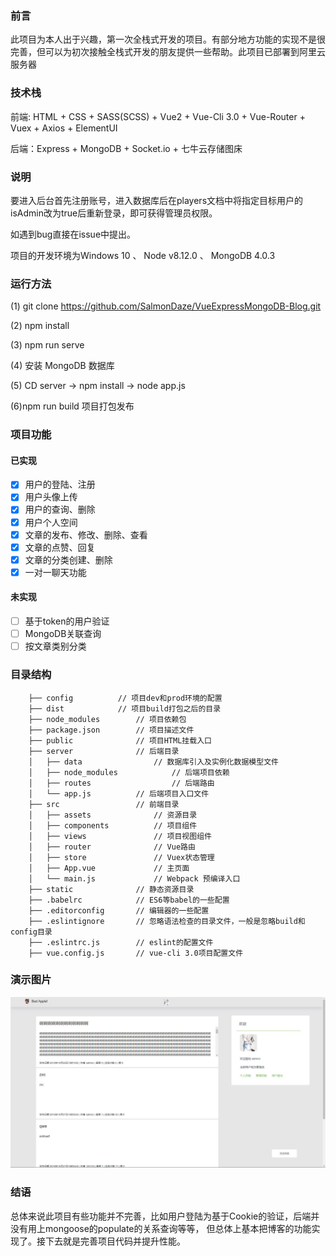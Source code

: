 ### 前言

此项目为本人出于兴趣，第一次全栈式开发的项目。有部分地方功能的实现不是很完善，但可以为初次接触全栈式开发的朋友提供一些帮助。此项目已部署到阿里云服务器

### 技术栈

前端: HTML + CSS + SASS(SCSS) + Vue2 + Vue-Cli 3.0 + Vue-Router + Vuex + Axios + ElementUI

后端：Express + MongoDB + Socket.io + 七牛云存储图床

### 说明

要进入后台首先注册账号，进入数据库后在players文档中将指定目标用户的isAdmin改为true后重新登录，即可获得管理员权限。

如遇到bug直接在issue中提出。

项目的开发环境为Windows 10 、 Node v8.12.0 、 MongoDB 4.0.3

###  运行方法

(1) git clone https://github.com/SalmonDaze/VueExpressMongoDB-Blog.git

(2) npm install 

(3) npm run serve

(4) 安装 MongoDB 数据库

(5) CD server -> npm install -> node app.js

(6)npm run build 项目打包发布

### 项目功能

#### 已实现
- [x] 用户的登陆、注册
- [x] 用户头像上传
- [x] 用户的查询、删除
- [x] 用户个人空间
- [x] 文章的发布、修改、删除、查看
- [x] 文章的点赞、回复
- [x] 文章的分类创建、删除
- [x] 一对一聊天功能

#### 未实现
- [ ] 基于token的用户验证
- [ ] MongoDB关联查询
- [ ] 按文章类别分类

### 目录结构
        ├── config			// 项目dev和prod环境的配置
        ├── dist			// 项目build打包之后的目录
        ├── node_modules		// 项目依赖包
        ├── package.json		// 项目描述文件
        ├── public  			// 项目HTML挂载入口
        ├── server			    // 后端目录
        │   ├── data				// 数据库引入及实例化数据模型文件
        │   ├── node_modules			// 后端项目依赖
        │   ├── routes    			    // 后端路由
        │   └── app.js			// 后端项目入口文件
        ├── src					// 前端目录
        │   ├── assets				// 资源目录
        │   ├── components			// 项目组件
        │   ├── views			    // 项目视图组件
        │   ├── router				// Vue路由
        │   ├── store				// Vuex状态管理
        │   ├── App.vue				// 主页面 
        │   └── main.js				// Webpack 预编译入口
        ├── static			    // 静态资源目录
        ├── .babelrc			// ES6等babel的一些配置
        ├── .editorconfig		// 编辑器的一些配置
        ├── .eslintignore		// 忽略语法检查的目录文件，一般是忽略build和config目录
        ├── .eslintrc.js		// eslint的配置文件
        ├── vue.config.js		// vue-cli 3.0项目配置文件

### 演示图片

![avatar](https://raw.githubusercontent.com/SalmonDaze/VueExpressMongoDB-Blog/master/images/front.jpg)

### 结语

总体来说此项目有些功能并不完善，比如用户登陆为基于Cookie的验证，后端并没有用上mongoose的populate的关系查询等等，
但总体上基本把博客的功能实现了。接下去就是完善项目代码并提升性能。